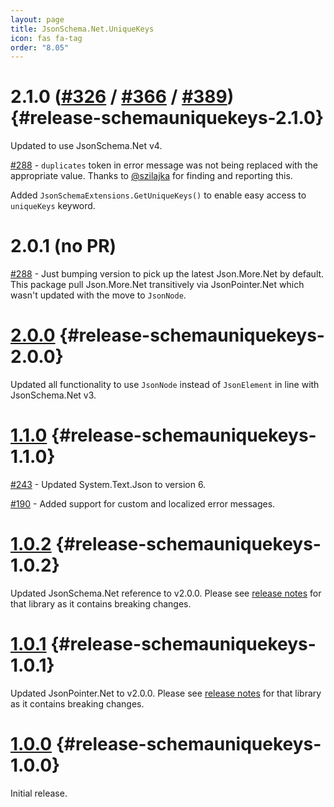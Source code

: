```yaml
---
layout: page
title: JsonSchema.Net.UniqueKeys
icon: fas fa-tag
order: "8.05"
---
```

# 2.1.0 ([#326](https://github.com/gregsdennis/json-everything/pull/326) / [#366](https://github.com/gregsdennis/json-everything/pull/366) / [#389](https://github.com/gregsdennis/json-everything/pull/389)) {#release-schemauniquekeys-2.1.0}

Updated to use JsonSchema.Net v4.

[#288](https://github.com/gregsdennis/json-everything/issues/288) - `duplicates` token in error message was not being replaced with the appropriate value.  Thanks to [@szilajka](https://github.com/szilajka) for finding and reporting this.

Added `JsonSchemaExtensions.GetUniqueKeys()` to enable easy access to `uniqueKeys` keyword.

# 2.0.1 (no PR)

[#288](https://github.com/gregsdennis/json-everything/issues/288) - Just bumping version to pick up the latest Json.More.Net by default.  This package pull Json.More.Net transitively via JsonPointer.Net which wasn't updated with the move to `JsonNode`.

# [2.0.0](https://github.com/gregsdennis/json-everything/pull/280) {#release-schemauniquekeys-2.0.0}

Updated all functionality to use `JsonNode` instead of `JsonElement` in line with JsonSchema.Net v3.

# [1.1.0](https://github.com/gregsdennis/json-everything/pull/249) {#release-schemauniquekeys-1.1.0}

[#243](https://github.com/gregsdennis/json-everything/pull/243) - Updated System.Text.Json to version 6.

[#190](https://github.com/gregsdennis/json-everything/issues/190) - Added support for custom and localized error messages.

# [1.0.2](https://github.com/gregsdennis/json-everything/pull/200) {#release-schemauniquekeys-1.0.2}

Updated JsonSchema.Net reference to v2.0.0.  Please see [release notes](./json-schema.md) for that library as it contains breaking changes.

# [1.0.1](https://github.com/gregsdennis/json-everything/pull/182) {#release-schemauniquekeys-1.0.1}

Updated JsonPointer.Net to v2.0.0.  Please see [release notes](./json-pointer.md) for that library as it contains breaking changes.

# [1.0.0](https://github.com/gregsdennis/json-everything/pull/120) {#release-schemauniquekeys-1.0.0}

Initial release.
